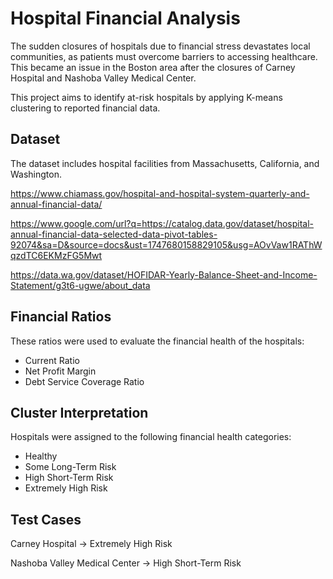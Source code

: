 # Hospital Financial Analysis

The sudden closures of hospitals due to financial stress devastates local communities, as patients must overcome barriers to accessing healthcare. This became an issue in the Boston area after the closures of Carney Hospital and Nashoba Valley Medical Center. 

This project aims to identify at-risk hospitals by applying K-means clustering to reported financial data.

## Dataset
The dataset includes hospital facilities from Massachusetts, California, and Washington.

https://www.chiamass.gov/hospital-and-hospital-system-quarterly-and-annual-financial-data/

https://www.google.com/url?q=https://catalog.data.gov/dataset/hospital-annual-financial-data-selected-data-pivot-tables-92074&sa=D&source=docs&ust=1747680158829105&usg=AOvVaw1RAThWqzdTC6EKMzFG5Mwt

https://data.wa.gov/dataset/HOFIDAR-Yearly-Balance-Sheet-and-Income-Statement/g3t6-ugwe/about_data


## Financial Ratios
These ratios were used to evaluate the financial health of the hospitals:
* Current Ratio
* Net Profit Margin
* Debt Service Coverage Ratio

## Cluster Interpretation
Hospitals were assigned to the following financial health categories:
* Healthy
* Some Long-Term Risk
* High Short-Term Risk
* Extremely High Risk

## Test Cases
Carney Hospital → Extremely High Risk

Nashoba Valley Medical Center → High Short-Term Risk
